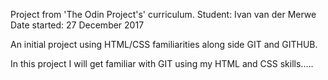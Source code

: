 
Project from 'The Odin Project's' curriculum.
Student: Ivan van der Merwe
Date started:  27 December 2017

An initial project using HTML/CSS familiarities along side GIT and GITHUB.

In this project I will get familiar with GIT using my HTML and CSS skills.....
